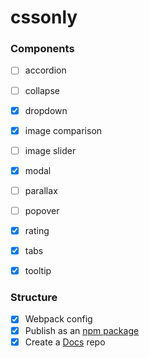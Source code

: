 # cssonly

### Components
- [ ] accordion
- [ ] collapse
- [x] dropdown
- [x] image comparison
- [ ] image slider
- [x] modal
- [ ] parallax
- [ ] popover
- [x] rating
- [x] tabs
- [x] tooltip


### Structure
- [x] Webpack config
- [x] Publish as an [npm package](https://www.npmjs.com/package/cssonly)
- [x] Create a [Docs](https://github.com/zvizvi/cssonly-docs) repo
